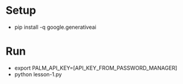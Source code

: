 # Setup

- pip install -q google.generativeai

# Run

- export PALM_API_KEY=[API_KEY_FROM_PASSWORD_MANAGER]
- python lesson-1.py
